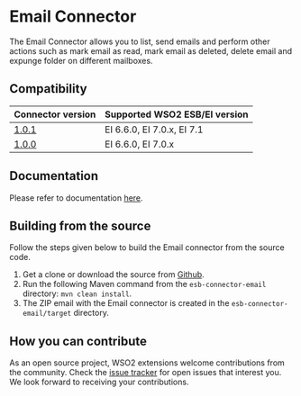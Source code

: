 # Email Connector

The Email Connector allows you to list, send emails and perform other actions such as mark email as read, mark email as deleted, delete email and expunge folder on different mailboxes.

## Compatibility

| Connector version | Supported WSO2 ESB/EI version |
| ------------- |------------- |
|  [1.0.1](https://github.com/wso2-extensions/esb-connector-email/tree/v1.0.1)        |  EI 6.6.0, EI 7.0.x, EI 7.1 |
|  [1.0.0](https://github.com/wso2-extensions/esb-connector-email/tree/v1.0.0)        |  EI 6.6.0, EI 7.0.x |

## Documentation

Please refer to documentation [here](https://ei.docs.wso2.com/en/latest/micro-integrator/references/connectors/email-connector/email-connector-overview/).

## Building from the source

Follow the steps given below to build the Email connector from the source code.

1. Get a clone or download the source from [Github](https://github.com/wso2-extensions/esb-connector-email).
2. Run the following Maven command from the `esb-connector-email` directory: `mvn clean install`.
3. The ZIP email with the Email connector is created in the `esb-connector-email/target` directory.

## How you can contribute

As an open source project, WSO2 extensions welcome contributions from the community.
Check the [issue tracker](https://github.com/wso2-extensions/esb-connector-email/issues) for open issues that interest you. We look forward to receiving your contributions.

